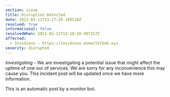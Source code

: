 ```yaml
---
section: issue
title: Disruption Detected
date: 2022-02-11T13:17:29.109118Z
resolved: true
informational: false
resolvedWhen: 2022-02-11T13:18:38.997317Z
affected:
  - Invidious - https://invidious.esmailelbob.xyz
severity: disrupted
---
```

*Investigating* - We are investigating a potential issue that might affect the uptime of one our of services. We are sorry for any inconvenience this may cause you. This incident post will be updated once we have more information.

This is an automatic post by a monitor bot.
        